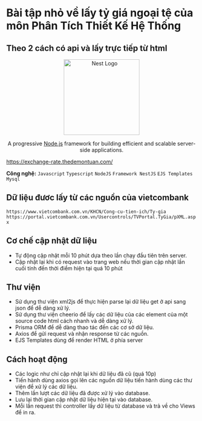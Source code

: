 # Bài tập nhỏ về lấy tỷ giá ngoại tệ của môn Phân Tích Thiết Kế Hệ Thống
## Theo 2 cách có api và lấy trực tiếp từ html

<p align="center">
  <a href="http://nestjs.com/" target="blank"><img src="https://nestjs.com/img/logo-small.svg" width="200" alt="Nest Logo" /></a>
</p>

[circleci-image]: https://img.shields.io/circleci/build/github/nestjs/nest/master?token=abc123def456
[circleci-url]: https://circleci.com/gh/nestjs/nest

  <p align="center">A progressive <a href="http://nodejs.org" target="_blank">Node.js</a> framework for building efficient and scalable server-side applications.</p>
    <p align="center">

https://exchange-rate.thedemontuan.com/

**Công nghệ:** `Javascript` `Typescript` `NodeJS` `Framework NestJS` `EJS Templates` `Mysql`

## Dữ liệu đươc lấy từ các nguồn của vietcombank

`https://www.vietcombank.com.vn/KHCN/Cong-cu-tien-ich/Ty-gia`
`https://portal.vietcombank.com.vn/Usercontrols/TVPortal.TyGia/pXML.aspx`

## Cơ chế cập nhật dữ liệu
- Tự động cập nhật mỗi 10 phút dựa theo lần chạy đầu tiên trên server.
- Cập nhật lại khi có request vào trang web nếu thời gian cập nhật lần cuối tính đến thời điểm hiện tại quá 10 phút

## Thư viện 
- Sử dụng thư viện xml2js để thực hiện parse lại dữ liệu get ở api sang json để dễ dàng xử lý.
- Sử dụng thư viện cheerio để lấy các dữ liệu của các element của một source code html cách nhanh và dễ dàng xử lý.
- Prisma ORM để dễ dàng thao tác đến các cơ sở dữ liệu.
- Axios để gửi request và nhận response từ các nguồn.
- EJS Templates dùng để render HTML ở phía server 

## Cách hoạt động
- Các logic như chỉ cập nhật lại khi dữ liệu đã cũ (quá 10p)
- Tiến hành dùng axios gọi lên các nguồn dữ liệu tiến hành dùng các thư viện để xử lý các dữ liệu.
- Thêm lần lượt các dữ liệu đã được xử lý vào database.
- Lưu lại thời gian cập nhật dữ liệu hiện tại vào database.
- Mỗi lần request thì controller lấy dữ liệu từ database và trả về cho Views để in ra.
